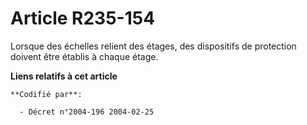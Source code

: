 # Article R235-154

Lorsque des échelles relient des étages, des dispositifs de protection doivent être établis à chaque étage.

**Liens relatifs à cet article**

	**Codifié par**:

	  - Décret n°2004-196 2004-02-25
